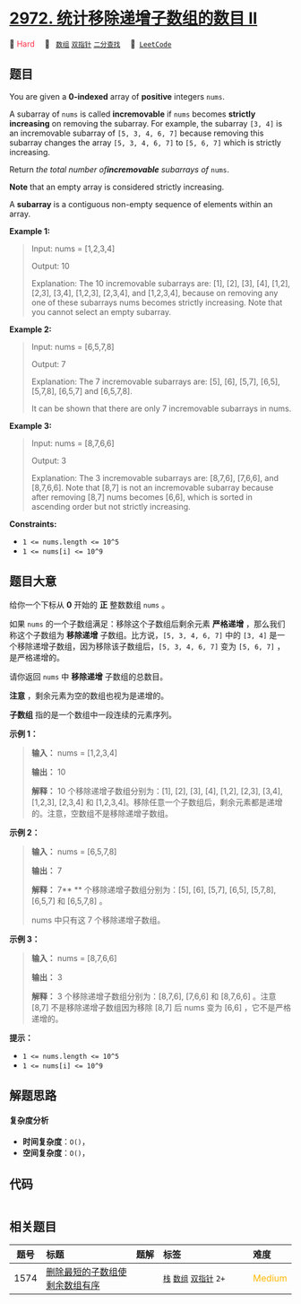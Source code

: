# [2972. 统计移除递增子数组的数目 II](https://leetcode.com/problems/count-the-number-of-incremovable-subarrays-ii)

🔴 <font color=#ff334b>Hard</font>&emsp; 🔖&ensp; [`数组`](/leetcode-js/outline/tag/array.md) [`双指针`](/leetcode-js/outline/tag/two-pointers.md) [`二分查找`](/leetcode-js/outline/tag/binary-search.md)&emsp; 🔗&ensp;[`LeetCode`](https://leetcode.com/problems/count-the-number-of-incremovable-subarrays-ii)

## 题目

You are given a **0-indexed** array of **positive** integers `nums`.

A subarray of `nums` is called **incremovable** if `nums` becomes **strictly
increasing** on removing the subarray. For example, the subarray `[3, 4]` is
an incremovable subarray of `[5, 3, 4, 6, 7]` because removing this subarray
changes the array `[5, 3, 4, 6, 7]` to `[5, 6, 7]` which is strictly
increasing.

Return _the total number of**incremovable** subarrays of_ `nums`.

**Note** that an empty array is considered strictly increasing.

A **subarray** is a contiguous non-empty sequence of elements within an array.



**Example 1:**

> Input: nums = [1,2,3,4]
> 
> Output: 10
> 
> Explanation: The 10 incremovable subarrays are: [1], [2], [3], [4], [1,2], [2,3], [3,4], [1,2,3], [2,3,4], and [1,2,3,4], because on removing any one of these subarrays nums becomes strictly increasing. Note that you cannot select an empty subarray.

**Example 2:**

> Input: nums = [6,5,7,8]
> 
> Output: 7
> 
> Explanation: The 7 incremovable subarrays are: [5], [6], [5,7], [6,5], [5,7,8], [6,5,7] and [6,5,7,8].
> 
> It can be shown that there are only 7 incremovable subarrays in nums.

**Example 3:**

> Input: nums = [8,7,6,6]
> 
> Output: 3
> 
> Explanation: The 3 incremovable subarrays are: [8,7,6], [7,6,6], and [8,7,6,6]. Note that [8,7] is not an incremovable subarray because after removing [8,7] nums becomes [6,6], which is sorted in ascending order but not strictly increasing.

**Constraints:**

  * `1 <= nums.length <= 10^5`
  * `1 <= nums[i] <= 10^9`


## 题目大意

给你一个下标从 **0**  开始的 **正**  整数数组 `nums` 。

如果 `nums` 的一个子数组满足：移除这个子数组后剩余元素 **严格递增**  ，那么我们称这个子数组为 **移除递增**  子数组。比方说，`[5,
3, 4, 6, 7]` 中的 `[3, 4]` 是一个移除递增子数组，因为移除该子数组后，`[5, 3, 4, 6, 7]` 变为 `[5, 6, 7]`
，是严格递增的。

请你返回 `nums` 中 **移除递增**  子数组的总数目。

**注意**  ，剩余元素为空的数组也视为是递增的。

**子数组** 指的是一个数组中一段连续的元素序列。



**示例 1：**

> 
> 
> 
> 
> 
> **输入：** nums = [1,2,3,4]
> 
> **输出：** 10
> 
> **解释：** 10 个移除递增子数组分别为：[1], [2], [3], [4], [1,2], [2,3], [3,4], [1,2,3], [2,3,4] 和 [1,2,3,4]。移除任意一个子数组后，剩余元素都是递增的。注意，空数组不是移除递增子数组。
> 
> 

**示例 2：**

> 
> 
> 
> 
> 
> **输入：** nums = [6,5,7,8]
> 
> **输出：** 7
> 
> **解释：** 7** ** 个移除递增子数组分别为：[5], [6], [5,7], [6,5], [5,7,8], [6,5,7] 和 [6,5,7,8] 。
> 
> nums 中只有这 7 个移除递增子数组。
> 
> 

**示例 3：**

> 
> 
> 
> 
> 
> **输入：** nums = [8,7,6,6]
> 
> **输出：** 3
> 
> **解释：** 3 个移除递增子数组分别为：[8,7,6], [7,6,6] 和 [8,7,6,6] 。注意 [8,7] 不是移除递增子数组因为移除 [8,7] 后 nums 变为 [6,6] ，它不是严格递增的。
> 
> 



**提示：**

  * `1 <= nums.length <= 10^5`
  * `1 <= nums[i] <= 10^9`


## 解题思路

#### 复杂度分析

- **时间复杂度**：`O()`，
- **空间复杂度**：`O()`，

## 代码

```javascript

```

## 相关题目

<!-- prettier-ignore -->
| 题号 | 标题 | 题解 | 标签 | 难度 |
| :------: | :------ | :------: | :------ | :------ |
| 1574 | [删除最短的子数组使剩余数组有序](https://leetcode.com/problems/shortest-subarray-to-be-removed-to-make-array-sorted) |  |  [`栈`](/leetcode-js/outline/tag/stack.md) [`数组`](/leetcode-js/outline/tag/array.md) [`双指针`](/leetcode-js/outline/tag/two-pointers.md) `2+` | <font color=#ffb800>Medium</font> |

<style>
.blue {
    background-color: #096dd9;
    padding: 0.25rem 0.5rem;
    margin: 0;
    font-size: 0.85em;
    border-radius: 3px;
    color: white;
    font-weight: 500;
}
table th:first-of-type { width: 10%; }
table th:nth-of-type(2) { width: 35%; }
table th:nth-of-type(3) { width: 10%; }
table th:nth-of-type(4) { width: 35%; }
table th:nth-of-type(5) { width: 10%; }
</style>
